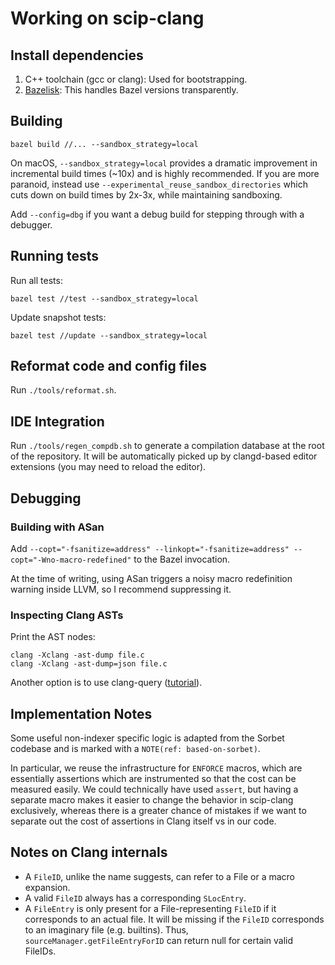 # Working on scip-clang

## Install dependencies

1. C++ toolchain (gcc or clang): Used for bootstrapping.
2. [Bazelisk](https://github.com/bazelbuild/bazelisk): This handles Bazel versions
   transparently.

## Building

```
bazel build //... --sandbox_strategy=local
```

On macOS, `--sandbox_strategy=local` provides a dramatic improvement
in incremental build times (~10x) and is highly recommended.
If you are more paranoid, instead use
`--experimental_reuse_sandbox_directories` which cuts down
on build times by 2x-3x, while maintaining sandboxing.

Add `--config=dbg` if you want a debug build for stepping through
with a debugger.

## Running tests

Run all tests:

```
bazel test //test --sandbox_strategy=local
```

Update snapshot tests:

```
bazel test //update --sandbox_strategy=local
```

## Reformat code and config files

Run `./tools/reformat.sh`.

## IDE Integration

Run `./tools/regen_compdb.sh` to generate a compilation database
at the root of the repository. It will be automatically
picked up by clangd-based editor extensions (you may
need to reload the editor).

## Debugging

### Building with ASan

Add `--copt="-fsanitize=address" --linkopt="-fsanitize=address" --copt="-Wno-macro-redefined"`
to the Bazel invocation.

At the time of writing, using ASan triggers
a noisy macro redefinition warning inside LLVM,
so I recommend suppressing it.

### Inspecting Clang ASTs

Print the AST nodes:

```
clang -Xclang -ast-dump file.c
clang -Xclang -ast-dump=json file.c
```

Another option is to use clang-query ([tutorial](https://devblogs.microsoft.com/cppblog/exploring-clang-tooling-part-2-examining-the-clang-ast-with-clang-query/)).

## Implementation Notes

<!-- NOTE(def: based-on-sorbet) -->
Some useful non-indexer specific logic is adapted from the Sorbet
codebase and is marked with a `NOTE(ref: based-on-sorbet)`.

In particular, we reuse the infrastructure for `ENFORCE` macros,
which are essentially assertions which are instrumented so
that the cost can be measured easily.
We could technically have used `assert`,
but having a separate macro makes it easier to change
the behavior in scip-clang exclusively, whereas there is a
greater chance of mistakes if we want to separate out the
cost of assertions in Clang itself vs in our code.

## Notes on Clang internals

- A `FileID`, unlike the name suggests, can refer to a File or
  a macro expansion.
- A valid `FileID` always has a corresponding `SLocEntry`.
- A `FileEntry` is only present for a File-representing `FileID`
  if it corresponds to an actual file. It will be missing
  if the `FileID` corresponds to an imaginary file
  (e.g. builtins). Thus, `sourceManager.getFileEntryForID` can
  return null for certain valid FileIDs.